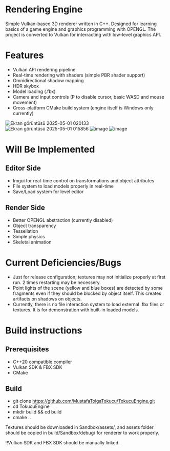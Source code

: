 # Rendering Engine

Simple Vulkan-based 3D renderer written in C++. Designed for learning basics of a game engine and graphics programming with OPENGL. The project is converted to Vulkan for interracting with low-level graphics API.

# Features

- Vulkan API rendering pipeline
- Real-time rendering with shaders (simple PBR shader support)
- Omnidirectional shadow mapping
- HDR skybox
- Model loading (.fbx)
- Camera and input controls (P to disable cursor, basic WASD and mouse movement)
- Cross-platform CMake build system (engine itself is Windows only currently)
  
![Ekran görüntüsü 2025-05-01 020133](https://github.com/user-attachments/assets/d87f63f5-6ba1-4f08-9a0c-fdde3606d911)
![Ekran görüntüsü 2025-05-01 015856](https://github.com/user-attachments/assets/16e2610f-c1ab-4023-961a-944ce59f4a34)
![image](https://github.com/user-attachments/assets/86d1cec9-028d-4db5-bbec-ad38451e7b11)
![image](https://github.com/user-attachments/assets/1d33547b-8b79-4726-ac1e-a5b635d3b1de)

# Will Be Implemented

## Editor Side
- Imgui for real-time control on transformations and object attributes 
- File system to load models properly in real-time
- Save/Load system for level editor

## Render Side
- Better OPENGL abstraction (currently disabled)
- Object transparency
- Tessellation
- Simple physics 
- Skeletal animation

# Current Deficiencies/Bugs

- Just for release configuration; textures may not initialize properly at first run. 2 times restarting may be necessery. 
- Point lights of the scene (yellow and blue boxes) are detected by some fragments even if they should be blocked by object itself. This creates artifacts on shadows on objects.
- Currently, there is no file interaction system to load external .fbx files or textures. It is for demonstration with built-in loaded models.

# Build instructions
## Prerequisites
- C++20 compatible compiler
- Vulkan SDK & FBX SDK
- CMake
  
## Build
- git clone https://github.com/MustafaTolgaTokucu/TokucuEngine.git
- cd TokucuEngine
- mkdir build && cd build
- cmake ..

Textures should be downloaded in Sandbox/assets/, and assets folder should be copied in build/Sandbox/debug/ for renderer to work properly.

!!Vulkan SDK and FBX SDK should be manually linked. 





